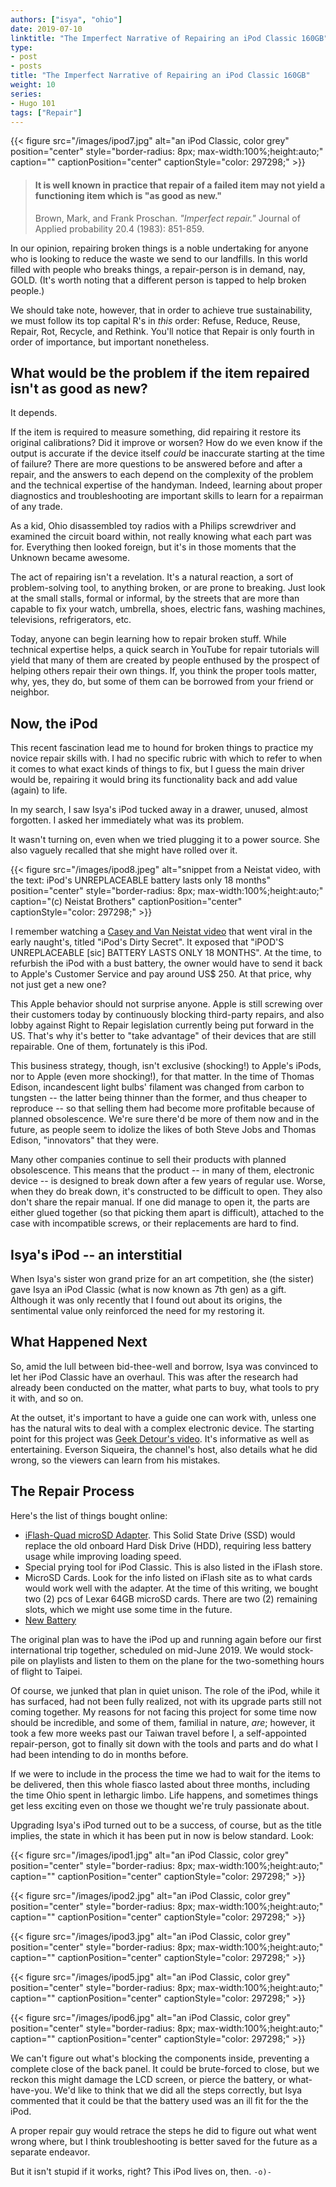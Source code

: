 ```yaml
---
authors: ["isya", "ohio"]
date: 2019-07-10
linktitle: "The Imperfect Narrative of Repairing an iPod Classic 160GB"
type:
- post
- posts
title: "The Imperfect Narrative of Repairing an iPod Classic 160GB"
weight: 10
series:
- Hugo 101
tags: ["Repair"]
---
```

{{< figure src="/images/ipod7.jpg" alt="an iPod Classic, color grey" position="center" style="border-radius: 8px; max-width:100%;height:auto;" caption="" captionPosition="center" captionStyle="color: 297298;" >}}



>#### It is well known in practice that repair of a failed item may not yield a functioning item which is "as good as new."
> Brown, Mark, and Frank Proschan. _"Imperfect repair."_ Journal of Applied probability 20.4 (1983): 851-859.


In our opinion, repairing broken things is a noble undertaking for anyone who is looking to reduce the waste we send to our landfills. In this world filled with people who breaks things, a repair-person is in demand, nay, GOLD. (It's worth noting that a different person is tapped to help broken people.)

We should take note, however, that in order to achieve true sustainability, we must follow its top capital R's in _this_ order: Refuse, Reduce, Reuse, Repair, Rot, Recycle, and Rethink. You'll notice that Repair is only fourth in order of importance, but important nonetheless.



## What would be the problem if the item repaired isn't as good as new?
It depends.

If the item is required to measure something, did repairing it restore its original calibrations? Did it improve or worsen? How do we even know if the output is accurate if the device itself _could_ be inaccurate starting at the time of failure? There are more questions to be answered before and after a repair, and the answers to each depend on the complexity of the problem and the technical expertise of the handyman. Indeed, learning about proper diagnostics and troubleshooting are important skills to learn for a repairman of any trade.



As a kid, Ohio disassembled toy radios with a Philips screwdriver and examined the circuit board within, not really knowing what each part was for. Everything then looked foreign, but it's in those moments that the Unknown became awesome.



The act of repairing isn't a revelation. It's a natural reaction, a sort of problem-solving tool, to anything broken, or are prone to breaking. Just look at the small stalls, formal or informal, by the streets that are more than capable to fix your watch, umbrella, shoes, electric fans, washing machines, televisions, refrigerators, etc.




Today, anyone can begin learning how to repair broken stuff. While technical expertise helps, a quick search in YouTube for repair tutorials will yield that many of them are created by people enthused by the prospect of helping others repair their own things. If, you think the proper tools matter, why, yes, they do, but some of them can be borrowed from your friend or neighbor.



## Now, the iPod



This recent fascination lead me to hound for broken things to practice my novice repair skills with. I had no specific rubric with which to refer to when it comes to what exact kinds of things to fix, but I guess the main driver would be, repairing it would bring its functionality back and add value (again) to life.



In my search, I saw Isya's iPod tucked away in a drawer, unused, almost forgotten. I asked her immediately what was its problem.



It wasn't turning on, even when we tried plugging it to a power source. She also vaguely recalled that she might have rolled over it.

{{< figure src="/images/ipod8.jpeg" alt="snippet from a Neistat video, with the text: iPod's UNREPLACEABLE battery lasts only 18 months" position="center" style="border-radius: 8px; max-width:100%;height:auto;" caption="(c) Neistat Brothers" captionPosition="center" captionStyle="color: 297298;" >}}

I remember watching a [Casey and Van Neistat video](https://invidio.us/watch?v=SuTcavAzopg) that went viral in the early naught's, titled "iPod's Dirty Secret". It exposed that "iPOD'S UNREPLACEABLE [sic] BATTERY LASTS ONLY 18 MONTHS". At the time, to refurbish the iPod with a bust battery, the owner would have to send it back to Apple's Customer Service and pay around US$ 250. At that price, why not just get a new one?

This Apple behavior should not surprise anyone. Apple is still screwing over their customers today by continuously blocking third-party repairs, and also lobby against Right to Repair legislation currently being put forward in the US. That's why it's better to "take advantage" of their devices that are still repairable. One of them, fortunately is this iPod.

This business strategy, though, isn't exclusive (shocking!) to Apple's iPods, nor to Apple (even more shocking!), for that matter. In the time of Thomas Edison, incandescent light bulbs' filament was changed from carbon to tungsten -- the latter being thinner than the former, and thus cheaper to reproduce -- so that selling them had become more profitable because of planned obsolescence. We're sure there'd be more of them now and in the future, as people seem to idolize the likes of both Steve Jobs and Thomas Edison, "innovators" that they were.

Many other companies continue to sell their products with planned obsolescence. This means that the product -- in many of them, electronic device -- is designed to break down after a few years of regular use. Worse, when they do break down, it's constructed to be difficult to open. They also don't share the repair manual. If one did manage to open it, the parts are either glued together (so that picking them apart is difficult), attached to the case with incompatible screws, or their replacements are hard to find.


## Isya's iPod -- an interstitial



When Isya's sister won grand prize for an art competition, she (the sister) gave Isya an iPod Classic (what is now known as 7th gen) as a gift. Although it was only recently that I found out about its origins, the sentimental value only reinforced the need for my restoring it.



## What Happened Next



 So, amid the lull between bid-thee-well and borrow, Isya was convinced to let her iPod Classic have an overhaul. This was after the research had already been conducted on the matter, what parts to buy, what tools to pry it with, and so on.



At the outset, it's important to have a guide one can work with, unless one has the natural wits to deal with a complex electronic device. The starting point for this project was [Geek Detour's video](https://invidio.us/watch?v=4AF1Pjbwc6c). It's informative as well as entertaining. Everson Siqueira, the channel's host, also details what he did wrong, so the viewers can learn from his mistakes.



## The Repair Process



Here's the list of things bought online:


* [iFlash-Quad microSD Adapter](https://www.iflash.xyz/store/iflash-quad/). This Solid State Drive (SSD) would replace the old onboard Hard Disk Drive (HDD), requiring less battery usage while improving loading speed.
*  Special prying tool for iPod Classic. This is also listed in the iFlash store.
* MicroSD Cards. Look for the info listed on iFlash site as to what cards would work well with the adapter. At the time of this writing, we bought two (2) pcs of Lexar 64GB microSD cards. There are two (2) remaining slots, which we might use some time in the future.
* [New Battery](https://www.ebay.ph/itm/Replacement-battery-for-ipod-classic-7th-gen-generation-160GB-650mAh-thin/223227260913)



The original plan was to have the iPod up and running again before our first international trip together, scheduled on mid-June 2019. We would stock-pile on playlists and listen to them on the plane for the two-something hours of flight to Taipei.



Of course, we junked that plan in quiet unison. The role of the iPod, while it has surfaced, had not been fully realized, not with its upgrade parts still not coming together. My reasons for not facing this project for some time now should be incredible, and some of them, familial in nature, _are_; however, it took a few more weeks past our Taiwan travel before I, a self-appointed repair-person, got to finally sit down with the tools and parts and do what I had been intending to do in months before.



If we were to include in the process the time we had to wait for the items to be delivered, then this whole fiasco lasted about three months, including the time Ohio spent in lethargic limbo. Life happens, and sometimes things get less exciting even on those we thought we're truly passionate about.



Upgrading Isya's iPod turned out to be a success, of course, but as the title implies, the state in which it has been put in now is below standard. Look:


{{< figure src="/images/ipod1.jpg" alt="an iPod Classic, color grey" position="center" style="border-radius: 8px; max-width:100%;height:auto;" caption="" captionPosition="center" captionStyle="color: 297298;" >}}

{{< figure src="/images/ipod2.jpg" alt="an iPod Classic, color grey" position="center" style="border-radius: 8px; max-width:100%;height:auto;" caption="" captionPosition="center" captionStyle="color: 297298;" >}}

{{< figure src="/images/ipod3.jpg" alt="an iPod Classic, color grey" position="center" style="border-radius: 8px; max-width:100%;height:auto;" caption="" captionPosition="center" captionStyle="color: 297298;" >}}

{{< figure src="/images/ipod5.jpg" alt="an iPod Classic, color grey" position="center" style="border-radius: 8px; max-width:100%;height:auto;" caption="" captionPosition="center" captionStyle="color: 297298;" >}}

{{< figure src="/images/ipod6.jpg" alt="an iPod Classic, color grey" position="center" style="border-radius: 8px; max-width:100%;height:auto;" caption="" captionPosition="center" captionStyle="color: 297298;" >}}


We can't figure out what's blocking the components inside, preventing a complete close of the back panel. It could be brute-forced to close, but we reckon this might damage the LCD screen, or pierce the battery, or what-have-you. We'd like to think that we did all the steps correctly, but Isya commented that it could be that the battery used was an ill fit for the the iPod.



A proper repair guy would retrace the steps he did to figure out what went wrong where, but I think troubleshooting is better saved for the future as a separate endeavor.



But it isn't stupid if it works, right? This iPod lives on, then. ```-o)-```
